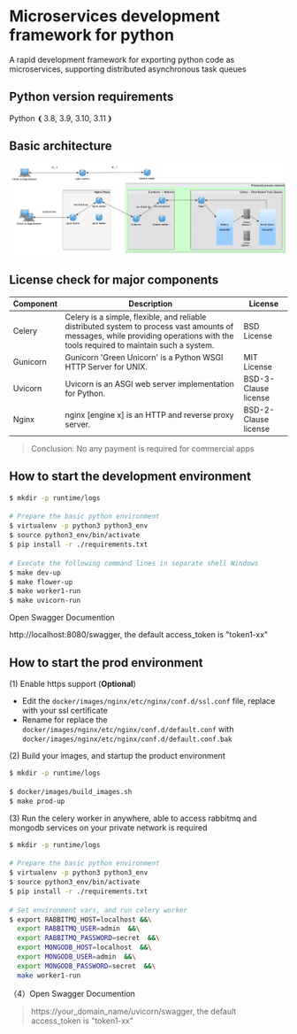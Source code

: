 # Microservices development framework for python
A rapid development framework for exporting python code as microservices, supporting distributed asynchronous task queues

## Python version requirements
Python ❨3.8, 3.9, 3.10, 3.11❩

## Basic architecture 
![](./docs/architecture-diagram.jpg)

## License check for major components

| Component       | Description                  | License      |
| --------------- | ---------------------------- | ------------ |
| Celery          | Celery is a simple, flexible, and reliable distributed system to process vast amounts of messages, while providing operations with the tools required to maintain such a system.    | BSD License  |
| Gunicorn        | Gunicorn 'Green Unicorn' is a Python WSGI HTTP Server for UNIX.                                            | MIT License  |
| Uvicorn         | Uvicorn is an ASGI web server implementation for Python.                                          | BSD-3-Clause license |
| Nginx           | nginx [engine x] is an HTTP and reverse proxy server.                                          | BSD-2-Clause license |


> Conclusion: No any payment is required for commercial apps

## How to start the development environment
``` bash shell
$ mkdir -p runtime/logs

# Prepare the basic python environment
$ virtualenv -p python3 python3_env
$ source python3_env/bin/activate
$ pip install -r ./requirements.txt

# Execute the following command lines in separate shell Windows
$ make dev-up
$ make flower-up
$ make worker1-run
$ make uvicorn-run
```
Open Swagger Documention

http://localhost:8080/swagger, the default access_token is "token1-xx"

## How to start the prod environment
(1) Enable https support (**Optional**)
 - Edit the `docker/images/nginx/etc/nginx/conf.d/ssl.conf` file, replace with your ssl certificate
 - Rename for replace the `docker/images/nginx/etc/nginx/conf.d/default.conf` with `docker/images/nginx/etc/nginx/conf.d/default.conf.bak`

(2) Build your images, and startup the product environment
``` bash shell
$ mkdir -p runtime/logs

$ docker/images/build_images.sh
$ make prod-up
```

(3) Run the celery worker in anywhere, able to access rabbitmq and mongodb services on your private network is required
``` bash shell
$ mkdir -p runtime/logs

# Prepare the basic python environment
$ virtualenv -p python3 python3_env
$ source python3_env/bin/activate
$ pip install -r ./requirements.txt

# Set environment vars, and run celery worker
$ export RABBITMQ_HOST=localhost &&\
  export RABBITMQ_USER=admin  &&\
  export RABBITMQ_PASSWORD=secret  &&\
  export MONGODB_HOST=localhost  &&\
  export MONGODB_USER=admin  &&\
  export MONGODB_PASSWORD=secret  &&\
  make worker1-run
```
（4）Open Swagger Documention
> https://your_domain_name/uvicorn/swagger, the default access_token is "token1-xx"

